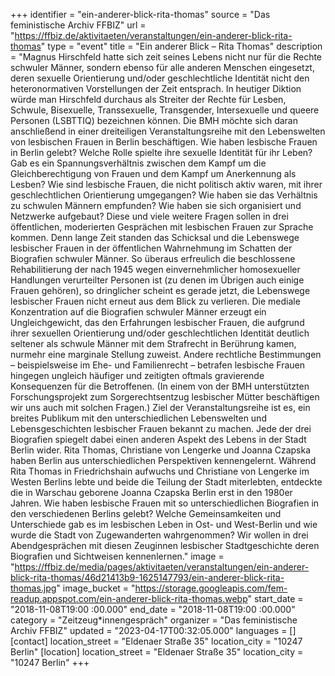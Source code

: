 +++
identifier = "ein-anderer-blick-rita-thomas"
source = "Das feministische Archiv FFBIZ"
url = "https://ffbiz.de/aktivitaeten/veranstaltungen/ein-anderer-blick-rita-thomas"
type = "event"
title = "Ein anderer Blick – Rita Thomas"
description = "Magnus Hirschfeld hatte sich zeit seines Lebens nicht nur für die Rechte schwuler Männer, sondern ebenso für alle anderen Menschen eingesetzt, deren sexuelle Orientierung und/oder geschlechtliche Identität nicht den heteronormativen Vorstellungen der Zeit entsprach. In heutiger Diktion würde man Hirschfeld durchaus als Streiter der Rechte für Lesben, Schwule, Bisexuelle, Transsexuelle, Transgender, Intersexuelle und queere Personen (LSBTTIQ) bezeichnen können. Die BMH möchte sich daran anschließend in einer dreiteiligen Veranstaltungsreihe mit den Lebenswelten von lesbischen Frauen in Berlin beschäftigen.
Wie haben lesbische Frauen in Berlin gelebt? Welche Rolle spielte ihre sexuelle Identität für ihr Leben? Gab es ein Spannungsverhältnis zwischen dem Kampf um die Gleichberechtigung von Frauen und dem Kampf um Anerkennung als Lesben? Wie sind lesbische Frauen, die nicht politisch aktiv waren, mit ihrer geschlechtlichen Orientierung umgegangen? Wie haben sie das Verhältnis zu schwulen Männern empfunden? Wie haben sie sich organisiert und Netzwerke aufgebaut? Diese und viele weitere Fragen sollen in drei öffentlichen, moderierten Gesprächen mit lesbischen Frauen zur Sprache kommen.
Denn lange Zeit standen das Schicksal und die Lebenswege lesbischer Frauen in der öffentlichen Wahrnehmung im Schatten der Biografien schwuler Männer. So überaus erfreulich die beschlossene Rehabilitierung der nach 1945 wegen einvernehmlicher homosexueller Handlungen verurteilter Personen ist (zu denen im Übrigen auch einige Frauen gehören), so dringlicher scheint es gerade jetzt, die Lebenswege lesbischer Frauen nicht erneut aus dem Blick zu verlieren. Die mediale Konzentration auf die Biografien schwuler Männer erzeugt ein Ungleichgewicht, das den Erfahrungen lesbischer Frauen, die aufgrund ihrer sexuellen Orientierung und/oder geschlechtlichen Identität deutlich seltener als schwule Männer mit dem Strafrecht in Berührung kamen, nurmehr eine marginale Stellung zuweist. Andere rechtliche Bestimmungen – beispielsweise im Ehe- und Familienrecht – betrafen lesbische Frauen hingegen ungleich häufiger und zeitigten oftmals gravierende Konsequenzen für die Betroffenen. (In einem von der BMH unterstützten Forschungsprojekt zum Sorgerechtsentzug lesbischer Mütter beschäftigen wir uns auch mit solchen Fragen.)
Ziel der Veranstaltungsreihe ist es, ein breites Publikum mit den unterschiedlichen Lebenswelten und Lebensgeschichten lesbischer Frauen bekannt zu machen. Jede der drei Biografien spiegelt dabei einen anderen Aspekt des Lebens in der Stadt Berlin wider. Rita Thomas, Christiane von Lengerke und Joanna Czapska haben Berlin aus unterschiedlichen Perspektiven kennengelernt. Während Rita Thomas in Friedrichshain aufwuchs und Christiane von Lengerke im Westen Berlins lebte und beide die Teilung der Stadt miterlebten, entdeckte die in Warschau geborene Joanna Czapska Berlin erst in den 1980er Jahren. Wie haben lesbische Frauen mit so unterschiedlichen Biografien in den verschiedenen Berlins gelebt? Welche Gemeinsamkeiten und Unterschiede gab es im lesbischen Leben in Ost- und West-Berlin und wie wurde die Stadt von Zugewanderten wahrgenommen? Wir wollen in drei Abendgesprächen mit diesen Zeuginnen lesbischer Stadtgeschichte deren Biografien und Sichtweisen kennenlernen."
image = "https://ffbiz.de/media/pages/aktivitaeten/veranstaltungen/ein-anderer-blick-rita-thomas/46d21413b9-1625147793/ein-anderer-blick-rita-thomas.jpg"
image_bucket = "https://storage.googleapis.com/fem-readup.appspot.com/ein-anderer-blick-rita-thomas.webp"
start_date = "2018-11-08T19:00 :00.000"
end_date = "2018-11-08T19:00 :00.000"
category = "Zeitzeug*innengespräch"
organizer = "Das feministische Archiv FFBIZ"
updated = "2023-04-17T00:32:05.000"
languages = []
[contact]
location_street = "Eldenaer Straße 35"
location_city = "10247 Berlin"
[location]
location_street = "Eldenaer Straße 35"
location_city = "10247 Berlin"
+++